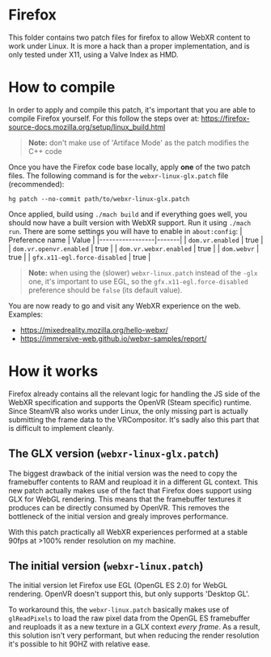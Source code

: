 # Firefox
This folder contains two patch files for firefox to allow WebXR content to work under Linux. It is more a hack than a proper implementation, and is only tested under X11, using a Valve Index as HMD.

# How to compile
In order to apply and compile this patch, it's important that you are able to compile Firefox yourself. For this follow the steps over at: https://firefox-source-docs.mozilla.org/setup/linux_build.html

> **Note:** don't make use of 'Artiface Mode' as the patch modifies the C++ code

Once you have the Firefox code base locally, apply **one** of the two patch files. The following command is for the `webxr-linux-glx.patch` file (recommended):

```
hg patch --no-commit path/to/webxr-linux-glx.patch
```

Once applied, build using `./mach build` and if everything goes well, you should now have a built version with WebXR support. Run it using `./mach run`. There are some settings you will have to enable in `about:config`:
| Preference name | Value |
|-----------------|-------|
| `dom.vr.enabled` | true |
| `dom.vr.openvr.enabled` | true |
| `dom.vr.webxr.enabled`  | true |
| `dom.webvr`     | true  |
| `gfx.x11-egl.force-disabled` | true |
> **Note:** when using the (slower) `webxr-linux.patch` instead of the `-glx` one, it's important to use EGL, so the `gfx.x11-egl.force-disabled` preference should be `false` (its default value).

You are now ready to go and visit any WebXR experience on the web. Examples:
 * https://mixedreality.mozilla.org/hello-webxr/
 * https://immersive-web.github.io/webxr-samples/report/

# How it works
Firefox already contains all the relevant logic for handling the JS side of the WebXR specification and supports the OpenVR (Steam specific) runtime. Since SteamVR also works under Linux, the only missing part is actually submitting the frame data to the VRCompositor. It's sadly also this part that is difficult to implement cleanly.

## The GLX version (`webxr-linux-glx.patch`)
The biggest drawback of the initial version was the need to copy the framebuffer contents to RAM and reupload it in a different GL context. This new patch actually makes use of the fact that Firefox does support using GLX for WebGL rendering. This means that the framebuffer textures it produces can be directly consumed by OpenVR. This removes the bottleneck of the initial version and grealy improves performance.

With this patch practically all WebXR experiences performed at a stable 90fps at >100% render resolution on my machine.

## The initial version (`webxr-linux.patch`)
The initial version let Firefox use EGL (OpenGL ES 2.0) for WebGL rendering. OpenVR doesn't support this, but only supports 'Desktop GL'.

To workaround this, the `webxr-linux.patch` basically makes use of `glReadPixels` to load the raw pixel data from the OpenGL ES framebuffer and reuploads it as a new texture in a GLX context _every frame_. As a result, this solution isn't very performant, but when reducing the render resolution it's possible to hit 90HZ with relative ease.